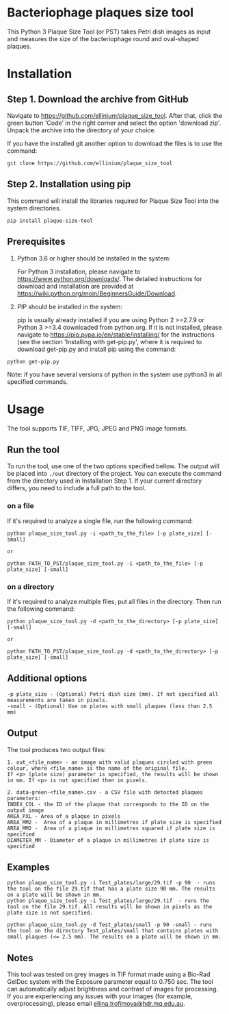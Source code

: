 # Bacteriophage plaques size tool
This Python 3 Plaque Size Tool (or PST) takes Petri dish images as input and measures the size of the bacteriophage round and oval-shaped plaques.

# Installation

## Step 1. Download the archive from GitHub
Navigate to https://github.com/ellinium/plaque_size_tool.
After that, click the green button 'Code' in the right corner and select the option 'download zip'.
Unpack the archive into the directory of your choice.

If you have the installed git another option to download the files is to use the command:
```
git clone https://github.com/ellinium/plaque_size_tool
```

## Step 2. Installation using pip 
This command will install the libraries required for Plaque Size Tool into the system directories.
```
pip install plaque-size-tool
```

## Prerequisites
1.  Python 3.6 or higher should be installed in the system:

    For Python 3 installation, please navigate to https://www.python.org/downloads/.
    The detailed instructions for download and installation are provided at https://wiki.python.org/moin/BeginnersGuide/Download.

2. PIP should be installed in the system:

    pip is usually already installed if you are using Python 2 >=2.7.9 or Python 3 >=3.4 downloaded from python.org.
    If it is not installed, please navigate to https://pip.pypa.io/en/stable/installing/ for the instructions (see the section 'Installing with get-pip.py', where it is required to download get-pip.py and install pip using the command:
```
python get-pip.py
```

Note: if you have several versions of python in the system use python3 in all specified commands.


# Usage

The tool supports TIF, TIFF, JPG, JPEG and PNG image formats.

## Run the tool
To run the tool, use one of the two options specified bellow. The output will be placed into `./out` directory of the project.
You can execute the command from the directory used in Installation Step 1.
If your current directory differs, you need to include a full path to the tool.

### on a file
If it's required to analyze a single file, run the following command:
```
python plaque_size_tool.py -i <path_to_the_file> [-p plate_size] [-small]

or

python PATH_TO_PST/plaque_size_tool.py -i <path_to_the_file> [-p plate_size] [-small]

```
### on a directory
If it's required to analyze multiple files, put all files in the directory. Then run the following command:
```
python plaque_size_tool.py -d <path_to_the_directory> [-p plate_size] [-small]

or

python PATH_TO_PST/plaque_size_tool.py -d <path_to_the_directory> [-p plate_size] [-small]

```
## Additional options
```
-p plate_size - (Optional) Petri dish size (mm). If not specified all measurements are taken in pixels.
-small - (Optional) Use on plates with small plaques (less than 2.5 mm) 
``` 

## Output
The tool produces two output files:
```
1. out_<file_name> - an image with valid plaques circled with green colour, where <file_name> is the name of the original file.
If <p> (plate size) parameter is specified, the results will be shown in mm. If <p> is not specified then in pixels.

2. data-green-<file_name>.csv - a CSV file with detected plaques parameters: 
INDEX_COL - the ID of the plaque that corresponds to the ID on the output image
AREA_PXL - Area of a plaque in pixels
AREA_MM2 -  Area of a plaque in millimetres if plate size is specified
AREA_MM2 -  Area of a plaque in millimetres squared if plate size is specified
DIAMETER_MM - Diameter of a plaque in millimetres if plate size is specified    
```
## Examples
```
python plaque_size_tool.py -i Test_plates/large/29.tif -p 90  - runs the tool on the file 29.tif that has a plate size 90 mm. The results on a plate will be shown in mm.
python plaque_size_tool.py -i Test_plates/large/29.tif  - runs the tool on the file 29.tif. All results will be shown in pixels as the plate size is not specified.

python plaque_size_tool.py -d Test_plates/small -p 90 -small - runs the tool on the directory Test_plates/small that contains plates with small plaques (<= 2.5 mm). The results on a plate will be shown in mm.

```
## Notes
This tool was tested on grey images in TIF format made using a Bio-Rad GelDoc system with the Exposure parameter equal to 0.750 sec.
The tool can automatically adjust brightness and contrast of images for processing.
If you are experiencing any issues with your images (for example, overprocessing), please email [ellina.trofimova@hdr.mq.edu.au](mailto:ellina.trofimova@hdr.mq.edu.au).
